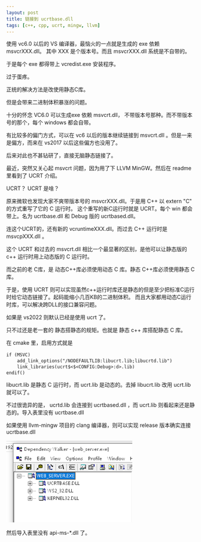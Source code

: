 ```yaml
---
layout: post
title: 链接到 ucrtbase.dll
tags: [c++, cpp, ucrt, mingw, llvm]
---
```


使用 vc6.0 以后的 VS 编译器，最恼火的一点就是生成的 exe 依赖 msvcrXXX.dll。
其中 XXX 是个版本号。而且 msvcrXXX.dll 系统是不自带的。

于是每个 exe 都得带上 vcredist.exe 安装程序。

过于蛋疼。

正统的解决方法是改使用静态C库。

但是会带来二进制体积暴涨的问题。

十分的怀念 VC6.0 可以生成exe 依赖 msvcrt.dll， 不带版本号那种。而不带版本号的那个，每个 windows 都会自带。

有比较多的偏门方式，可以在 vc6 以后的版本继续链接到 msvcrt.dll 。但是一来是偏方，而来在 vs2017 以后这些偏方也没用了。

后来对此也不甚钻研了，直接无脑静态链接了。

最近，突然又关心起 msvcrt 问题，因为用了下 LLVM MinGW。然后在 readme 里看到了 UCRT 介绍。

UCRT？ UCRT 是啥？

原来微软也发现大家不爽带版本号的 msvcrXXX.dll。于是用 C++ 以 extern "C" 的方式重写了它的 C 运行时。
这个重写的新C运行时就是 UCRT。每个 win 都会带上。名为 ucrtbase.dll 和 Debug 版的 ucrtbased.dll。

连这个UCRT的，还有新的 vcruntimeXXX.dll。而过去 C++ 运行时是 msvcpXXX.dll 。

这个 UCRT 和过去的 msvcrt.dll 相比一个最显著的区别，是他可以让静态版的 c++ 运行时用上动态版的 C 运行时。

而之前的老 C库，是 动态C++库必须使用动态 C 库。静态 C++库必须使用静态 C库。

于是，使用 UCRT 则可以实现虽然c++运行时库还是静态的但是至少把标准C运行时给它动态链接了。起码能缩小几百KB的二进制体积。
而且大家都用动态C运行时库，可以解决跨DLL的接口兼容问题。

如果是 vs2022 则默认已经是使用 ucrt 了。

只不过还是老一套的 静态搭静态的规矩。也就是 静态 c++ 库搭配静态 C 库。

在 cmake 里，启用方式就是

```
if (MSVC)
    add_link_options("/NODEFAULTLIB:libucrt.lib;libucrtd.lib")
    link_libraries(ucrt$<$<CONFIG:Debug>:d>.lib)
endif()
```

libucrt.lib 是静态 C 运行时，而 ucrt.lib 是动态的。去掉 libucrt.lib 改用 ucrt.lib 就可以了。

不过很诡异的是， ucrtd.lib 会连接到 ucrtbased.dll ，而 ucrt.lib 则看起来还是静态的。导入表里没有 ucrtbase.dll

如果使用 llvm-mingw 项目的 clang 编译器，则可以实现 release 版本确实连接 ucrtbase.dll

![img](/images/ucrtbase.dll.png)

然后导入表里没有 api-ms-*.dll 了。

